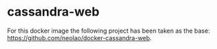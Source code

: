 # cassandra-web

For this docker image the following project has been taken as the base: <https://github.com/neolao/docker-cassandra-web>.